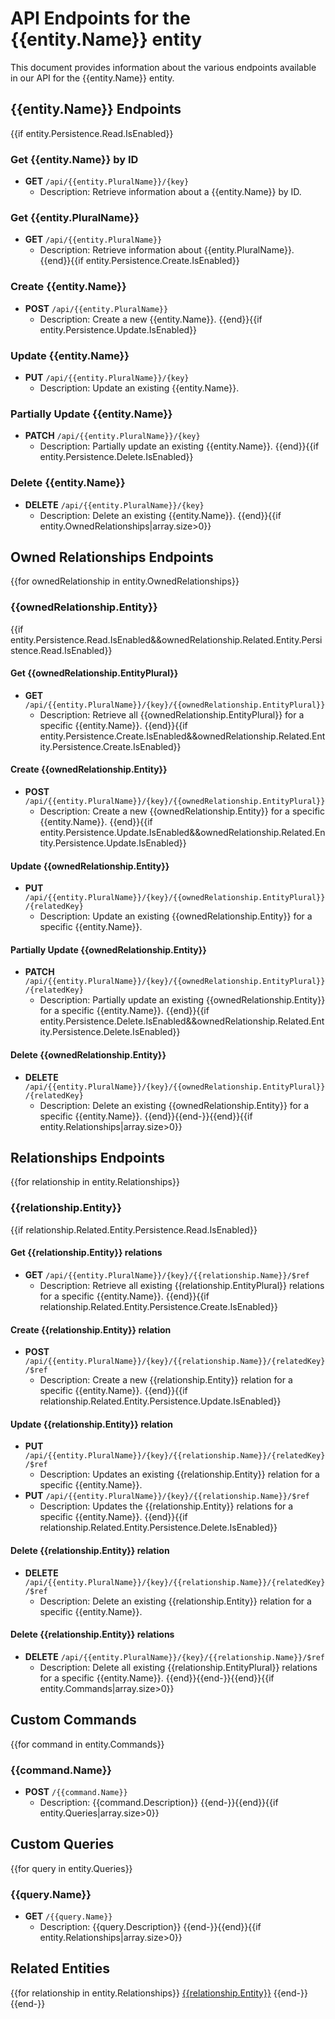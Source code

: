 ﻿# API Endpoints for the {{entity.Name}} entity

This document provides information about the various endpoints available in our API for the {{entity.Name}} entity.

## {{entity.Name}} Endpoints
{{if entity.Persistence.Read.IsEnabled}}
### Get {{entity.Name}} by ID
- **GET** `/api/{{entity.PluralName}}/{key}`
  - Description: Retrieve information about a {{entity.Name}} by ID.
  
### Get {{entity.PluralName}}
- **GET** `/api/{{entity.PluralName}}`
  - Description: Retrieve information about {{entity.PluralName}}.
{{end}}{{if entity.Persistence.Create.IsEnabled}}
### Create {{entity.Name}}
- **POST** `/api/{{entity.PluralName}}`
  - Description: Create a new {{entity.Name}}.
{{end}}{{if entity.Persistence.Update.IsEnabled}}
### Update {{entity.Name}}
- **PUT** `/api/{{entity.PluralName}}/{key}`
  - Description: Update an existing {{entity.Name}}.

### Partially Update {{entity.Name}}
- **PATCH** `/api/{{entity.PluralName}}/{key}`
  - Description: Partially update an existing {{entity.Name}}.
{{end}}{{if entity.Persistence.Delete.IsEnabled}} 
### Delete {{entity.Name}}
- **DELETE** `/api/{{entity.PluralName}}/{key}`
  - Description: Delete an existing {{entity.Name}}.
{{end}}{{if entity.OwnedRelationships|array.size>0}}
## Owned Relationships Endpoints
{{for ownedRelationship in entity.OwnedRelationships}}
### {{ownedRelationship.Entity}}
{{if entity.Persistence.Read.IsEnabled&&ownedRelationship.Related.Entity.Persistence.Read.IsEnabled}}
#### Get {{ownedRelationship.EntityPlural}}
- **GET** `/api/{{entity.PluralName}}/{key}/{{ownedRelationship.EntityPlural}}`
  - Description: Retrieve all {{ownedRelationship.EntityPlural}} for a specific {{entity.Name}}.
{{end}}{{if entity.Persistence.Create.IsEnabled&&ownedRelationship.Related.Entity.Persistence.Create.IsEnabled}}
#### Create {{ownedRelationship.Entity}}
- **POST** `/api/{{entity.PluralName}}/{key}/{{ownedRelationship.EntityPlural}}`
  - Description: Create a new {{ownedRelationship.Entity}} for a specific {{entity.Name}}.
{{end}}{{if entity.Persistence.Update.IsEnabled&&ownedRelationship.Related.Entity.Persistence.Update.IsEnabled}}
#### Update {{ownedRelationship.Entity}}
- **PUT** `/api/{{entity.PluralName}}/{key}/{{ownedRelationship.EntityPlural}}/{relatedKey}`
  - Description: Update an existing {{ownedRelationship.Entity}} for a specific {{entity.Name}}.
  
#### Partially Update {{ownedRelationship.Entity}}
- **PATCH** `/api/{{entity.PluralName}}/{key}/{{ownedRelationship.EntityPlural}}/{relatedKey}`
  - Description: Partially update an existing {{ownedRelationship.Entity}} for a specific {{entity.Name}}.
{{end}}{{if entity.Persistence.Delete.IsEnabled&&ownedRelationship.Related.Entity.Persistence.Delete.IsEnabled}}
#### Delete {{ownedRelationship.Entity}}
- **DELETE** `/api/{{entity.PluralName}}/{key}/{{ownedRelationship.EntityPlural}}/{relatedKey}`
  - Description: Delete an existing {{ownedRelationship.Entity}} for a specific {{entity.Name}}.
{{end}}{{end-}}{{end}}{{if entity.Relationships|array.size>0}}
## Relationships Endpoints
{{for relationship in entity.Relationships}}
### {{relationship.Entity}}
{{if relationship.Related.Entity.Persistence.Read.IsEnabled}}
#### Get {{relationship.Entity}} relations
- **GET** `/api/{{entity.PluralName}}/{key}/{{relationship.Name}}/$ref`
  - Description: Retrieve all existing {{relationship.EntityPlural}} relations for a specific {{entity.Name}}.
{{end}}{{if relationship.Related.Entity.Persistence.Create.IsEnabled}}  
#### Create {{relationship.Entity}} relation
- **POST** `/api/{{entity.PluralName}}/{key}/{{relationship.Name}}/{relatedKey}/$ref`
  - Description: Create a new {{relationship.Entity}} relation for a specific {{entity.Name}}.
{{end}}{{if relationship.Related.Entity.Persistence.Update.IsEnabled}}  
#### Update {{relationship.Entity}} relation
- **PUT** `/api/{{entity.PluralName}}/{key}/{{relationship.Name}}/{relatedKey}/$ref`
  - Description: Updates an existing {{relationship.Entity}} relation for a specific {{entity.Name}}.
- **PUT** `/api/{{entity.PluralName}}/{key}/{{relationship.Name}}/$ref`
  - Description: Updates the {{relationship.Entity}} relations for a specific {{entity.Name}}.
{{end}}{{if relationship.Related.Entity.Persistence.Delete.IsEnabled}}
#### Delete {{relationship.Entity}} relation
- **DELETE** `/api/{{entity.PluralName}}/{key}/{{relationship.Name}}/{relatedKey}/$ref`
  - Description: Delete an existing {{relationship.Entity}} relation for a specific {{entity.Name}}.

#### Delete {{relationship.Entity}} relations
- **DELETE** `/api/{{entity.PluralName}}/{key}/{{relationship.Name}}/$ref`
  - Description: Delete all existing {{relationship.EntityPlural}} relations for a specific {{entity.Name}}.
{{end}}{{end-}}{{end}}{{if entity.Commands|array.size>0}}
## Custom Commands
{{for command in entity.Commands}}
### {{command.Name}}
- **POST** `/{{command.Name}}`
  - Description: {{command.Description}}
{{end-}}{{end}}{{if entity.Queries|array.size>0}}
## Custom Queries
{{for query in entity.Queries}}
### {{query.Name}}
- **GET** `/{{query.Name}}`
  - Description: {{query.Description}}
{{end-}}{{end}}{{if entity.Relationships|array.size>0}}
## Related Entities
{{for relationship in entity.Relationships}}
[{{relationship.Entity}}]({{relationship.Entity}}Endpoints.md)
{{end-}}{{end-}}